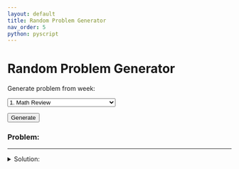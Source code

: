 ```yaml
---
layout: default
title: Random Problem Generator
nav_order: 5
python: pyscript
---
```


# Random Problem Generator

<dialog id="loading">
<p><img src="/CSUN-Econ-310/assets/images/loading-wheel.gif" width="100"></p>
</dialog>

<label for="dropdown">Generate problem from week:</label>

<select id="dropdown">
    <option value="wk01">1. Math Review</option>
    <option value="wk02">2. Supply and Demand Curves</option>
    <option value="wk03">3. Short Run Equlibrium and Taxation</option>
    <option value="wk04">4. Long Run Equilibrium</option>
    <option value="wk06">6. Multivariate Optimization</option>
    <option value="wk07">7. Consumer Theory</option>
    <option value="wk08">8. Consumer Theory Applications</option>
    <option value="wk09">9. Labor-Leisure Choice</option>
    <option value="wk11">11. Monopolies</option>
</select>

<button id="button" pys-onClick="generate_problem">Generate</button>

<p><h3>Problem:</h3></p>

<div id="problem">
</div>

---

<details id="details">
<summary>Solution:</summary>
<div id="solution">
</div>
</details>

<script type="py" src="/CSUN-Econ-310/rpg.py" config="/CSUN-Econ-310/rpg.toml">
</script>
